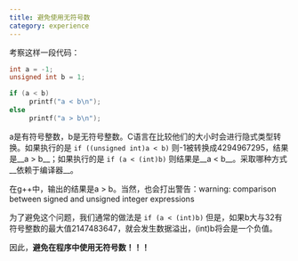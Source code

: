 ```yaml
---
title: 避免使用无符号数
category: experience
---
```

考察这样一段代码：
```c
int a = -1;
unsigned int b = 1;

if (a < b)
     printf("a < b\n");
else
     printf("a > b\n");
```
a是有符号整数，b是无符号整数。C语言在比较他们的大小时会进行隐式类型转换。如果执行的是
`if ((unsigned int)a < b)`
则-1被转换成4294967295，结果是__a > b__；如果执行的是
`if (a < (int)b)`
则结果是__a < b__。采取哪种方式__依赖于编译器__。

在g++中，输出的结果是a > b。当然，也会打出警告：warning: comparison between signed and unsigned integer expressions

为了避免这个问题，我们通常的做法是
`if (a < (int)b)`
但是，如果b大与32有符号整数的最大值2147483647，就会发生数据溢出，(int)b将会是一个负值。

因此，__避免在程序中使用无符号数！！！__